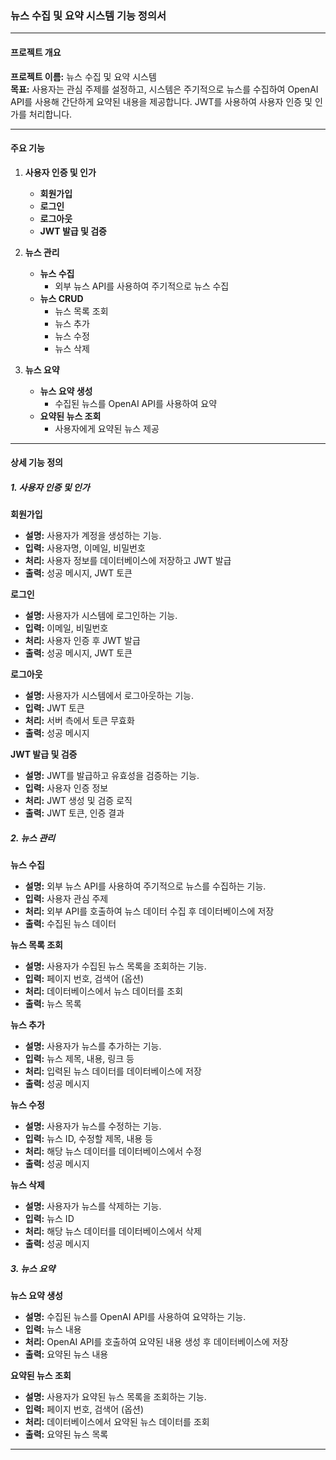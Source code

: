 ### 뉴스 수집 및 요약 시스템 기능 정의서

---

#### 프로젝트 개요
**프로젝트 이름:** 뉴스 수집 및 요약 시스템  
**목표:** 사용자는 관심 주제를 설정하고, 시스템은 주기적으로 뉴스를 수집하여 OpenAI API를 사용해 간단하게 요약된 내용을 제공합니다. JWT를 사용하여 사용자 인증 및 인가를 처리합니다.

---

#### 주요 기능
1. **사용자 인증 및 인가**
   - **회원가입**
   - **로그인**
   - **로그아웃**
   - **JWT 발급 및 검증**

2. **뉴스 관리**
   - **뉴스 수집**
     - 외부 뉴스 API를 사용하여 주기적으로 뉴스 수집
   - **뉴스 CRUD**
     - 뉴스 목록 조회
     - 뉴스 추가
     - 뉴스 수정
     - 뉴스 삭제

3. **뉴스 요약**
   - **뉴스 요약 생성**
     - 수집된 뉴스를 OpenAI API를 사용하여 요약
   - **요약된 뉴스 조회**
     - 사용자에게 요약된 뉴스 제공

---

#### 상세 기능 정의

##### 1. 사용자 인증 및 인가

**회원가입**
- **설명:** 사용자가 계정을 생성하는 기능.
- **입력:** 사용자명, 이메일, 비밀번호
- **처리:** 사용자 정보를 데이터베이스에 저장하고 JWT 발급
- **출력:** 성공 메시지, JWT 토큰

**로그인**
- **설명:** 사용자가 시스템에 로그인하는 기능.
- **입력:** 이메일, 비밀번호
- **처리:** 사용자 인증 후 JWT 발급
- **출력:** 성공 메시지, JWT 토큰

**로그아웃**
- **설명:** 사용자가 시스템에서 로그아웃하는 기능.
- **입력:** JWT 토큰
- **처리:** 서버 측에서 토큰 무효화
- **출력:** 성공 메시지

**JWT 발급 및 검증**
- **설명:** JWT를 발급하고 유효성을 검증하는 기능.
- **입력:** 사용자 인증 정보
- **처리:** JWT 생성 및 검증 로직
- **출력:** JWT 토큰, 인증 결과

##### 2. 뉴스 관리

**뉴스 수집**
- **설명:** 외부 뉴스 API를 사용하여 주기적으로 뉴스를 수집하는 기능.
- **입력:** 사용자 관심 주제
- **처리:** 외부 API를 호출하여 뉴스 데이터 수집 후 데이터베이스에 저장
- **출력:** 수집된 뉴스 데이터

**뉴스 목록 조회**
- **설명:** 사용자가 수집된 뉴스 목록을 조회하는 기능.
- **입력:** 페이지 번호, 검색어 (옵션)
- **처리:** 데이터베이스에서 뉴스 데이터를 조회
- **출력:** 뉴스 목록

**뉴스 추가**
- **설명:** 사용자가 뉴스를 추가하는 기능.
- **입력:** 뉴스 제목, 내용, 링크 등
- **처리:** 입력된 뉴스 데이터를 데이터베이스에 저장
- **출력:** 성공 메시지

**뉴스 수정**
- **설명:** 사용자가 뉴스를 수정하는 기능.
- **입력:** 뉴스 ID, 수정할 제목, 내용 등
- **처리:** 해당 뉴스 데이터를 데이터베이스에서 수정
- **출력:** 성공 메시지

**뉴스 삭제**
- **설명:** 사용자가 뉴스를 삭제하는 기능.
- **입력:** 뉴스 ID
- **처리:** 해당 뉴스 데이터를 데이터베이스에서 삭제
- **출력:** 성공 메시지

##### 3. 뉴스 요약

**뉴스 요약 생성**
- **설명:** 수집된 뉴스를 OpenAI API를 사용하여 요약하는 기능.
- **입력:** 뉴스 내용
- **처리:** OpenAI API를 호출하여 요약된 내용 생성 후 데이터베이스에 저장
- **출력:** 요약된 뉴스 내용

**요약된 뉴스 조회**
- **설명:** 사용자가 요약된 뉴스 목록을 조회하는 기능.
- **입력:** 페이지 번호, 검색어 (옵션)
- **처리:** 데이터베이스에서 요약된 뉴스 데이터를 조회
- **출력:** 요약된 뉴스 목록

---